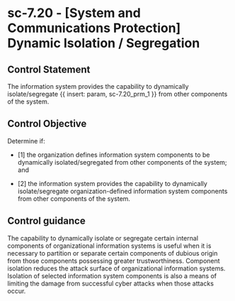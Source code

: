 # sc-7.20 - \[System and Communications Protection\] Dynamic Isolation / Segregation

## Control Statement

The information system provides the capability to dynamically isolate/segregate {{ insert: param, sc-7.20_prm_1 }} from other components of the system.

## Control Objective

Determine if:

- \[1\] the organization defines information system components to be dynamically isolated/segregated from other components of the system; and

- \[2\] the information system provides the capability to dynamically isolate/segregate organization-defined information system components from other components of the system.

## Control guidance

The capability to dynamically isolate or segregate certain internal components of organizational information systems is useful when it is necessary to partition or separate certain components of dubious origin from those components possessing greater trustworthiness. Component isolation reduces the attack surface of organizational information systems. Isolation of selected information system components is also a means of limiting the damage from successful cyber attacks when those attacks occur.
